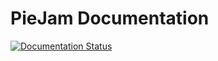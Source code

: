 # PieJam Documentation

[![Documentation Status](https://readthedocs.org/projects/piejam/badge/?version=latest)](https://piejam.readthedocs.io/en/latest/?badge=latest)